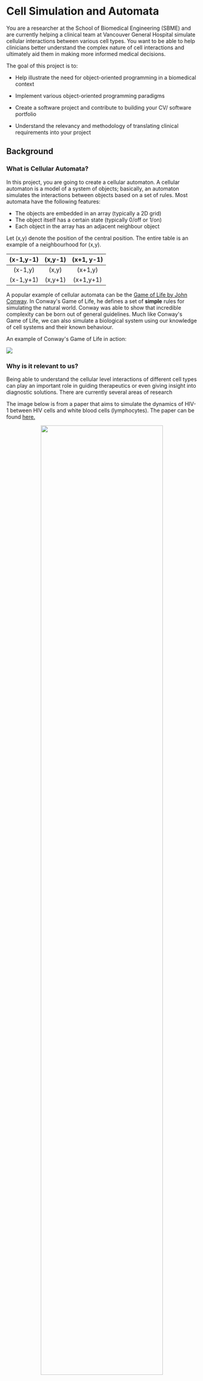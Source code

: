 # Cell Simulation and Automata

You are a  researcher at the School of Biomedical Engineering (SBME) and are currently helping a clinical team at Vancouver General Hospital simulate cellular interactions between various cell types. You want to be able to help clinicians better understand the complex nature of cell interactions and ultimately aid them in making more informed medical decisions.

The goal of this project is to:
* Help illustrate the need for object-oriented programming in a biomedical context

* Implement various object-oriented programming paradigms

* Create a software project and contribute to building your CV/ software portfolio

* Understand the relevancy and methodology of translating clinical requirements into your project


## Background

### What is Cellular Automata?
In this project, you are going to create a cellular automaton. A cellular automaton is a model of a system of objects; basically, an automaton simulates the interactions between objects based on a set of rules. Most automata have the following features:
* The objects are embedded in an array (typically a 2D grid)
* The object itself has a certain state (typically 0/off or 1/on)
* Each object in the array has an adjacent neighbour object

Let (x,y) denote the position of the central position. The entire table is an example of a neighbourhood for (x,y).


|(x-1,y-1) | (x,y-1)| (x+1, y-1) |
|:---: |:---: |:---: |
| (x-1,y)| (x,y)| (x+1,y)|
| (x-1,y+1)| (x,y+1)| (x+1,y+1)|

A popular example of cellular automata can be the [Game of Life by John Conway](https://en.wikipedia.org/wiki/Conway%27s_Game_of_Life). In Conway's Game of Life, he defines a set of **simple** rules for simulating the natural world. Conway was able to show that incredible complexity can be born out of general guidelines. Much like Conway's Game of Life, we can also simulate a biological system using our knowledge of cell systems and their known behaviour.

An example of Conway's Game of Life in action:

![](https://cdn-images-1.medium.com/fit/t/1600/480/1*2c5Mfwq7mu0xajlLCmsCDQ.gif)

### Why is it relevant to us?
Being able to understand the cellular level interactions of different cell types can play an important role in guiding therapeutics or even giving insight into diagnostic solutions. There are currently several areas of research

The image below is from a paper that aims to simulate the dynamics of HIV-1 between HIV cells and white blood cells (lymphocytes). The paper can be found [here.](https://www.researchgate.net/profile/Monamorn-Precharattana/publication/283799493_Stochastic_modeling_for_dynamics_of_HIV-1_infection_using_cellular_automata_A_review/links/5a98cc1a45851535bce0dade/Stochastic-modeling-for-dynamics-of-HIV-1-infection-using-cellular-automata-A-review.pdf)

<p align="center"><img width="80%" height="auto" src="https://op.mahidol.ac.th/ra/wp-content/uploads/2019/08/IL_2562-02-02.jpg"> <br><i>Stochastic Cellular Automata Model for HIV -1 Infection Dyanimics <a src="https://op.mahidol.ac.th/ra/en/2019/10/24/il_2562-02-2/">(Precharattana, 2019)</a></i></p></p>

</br>

There are several very interesting areas of research that rely on some sort of simulation, such areas include:
* Whole-Cell Modeling and Simulation
  * [A Brief Survey](https://link.springer.com/article/10.1007/s00354-019-00066-y#Abs1)


* Tumour Growth Simulation
  * [A Novel Method for Simulating Cancer Growth](https://link.springer.com/chapter/10.1007/978-3-642-15979-4_15)

* Tissue Growth Simulation
  * [Tissue growth for 3D printed Scaffolds](https://link.springer.com/article/10.1007/s10237-018-1040-9)


## Tasks
Each task can be found in more details in the respective lesson project assignment.

`TODO: Flesh this out a bit more


### Task 1: Make a Cell Class
Make a cell type class

### Task 2: Characteristics of Your Cell Type
Implement a Java object in your cell type object type, this way you can introduce some characteristics of your cell type

You can define characteristics in any way that you think is appropriate to your cell type. This means you can declare properties that are pertinent to the cell type using java.util objects or have a method that uses java.util objects. Again, the main goal is to use and implement one of the main java objects.



### Task 3
Create a sub-class of your cell type class (the one you made in Task 2)

### Task 4
Using polymorphism, finish your overarching project.
